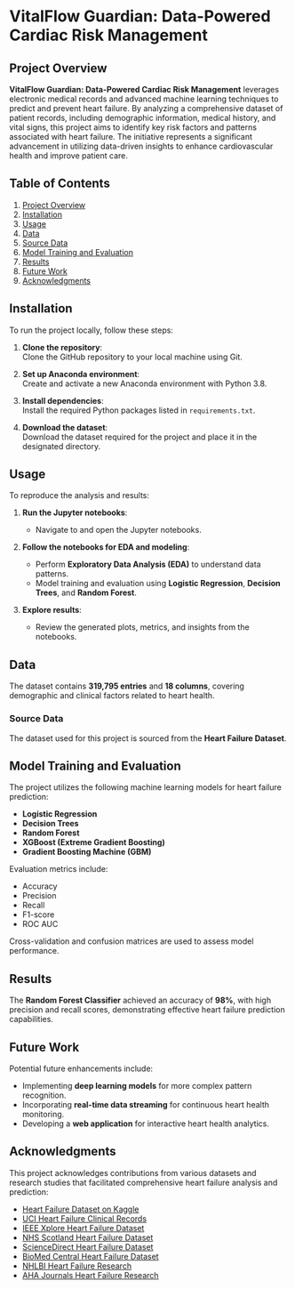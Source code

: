 # VitalFlow Guardian: Data-Powered Cardiac Risk Management

## Project Overview
<p align="justify">
  
**VitalFlow Guardian: Data-Powered Cardiac Risk Management** leverages electronic medical records and advanced machine learning techniques to predict and prevent heart failure. By analyzing a comprehensive dataset of patient records, including demographic information, medical history, and vital signs, this project aims to identify key risk factors and patterns associated with heart failure. The initiative represents a significant advancement in utilizing data-driven insights to enhance cardiovascular health and improve patient care.
</p>

## Table of Contents
1. [Project Overview](#project-overview)
2. [Installation](#installation)
3. [Usage](#usage)
4. [Data](#data)
5. [Source Data](#source-data)
6. [Model Training and Evaluation](#model-training-and-evaluation)
7. [Results](#results)
8. [Future Work](#future-work)
9. [Acknowledgments](#acknowledgments)

## Installation
To run the project locally, follow these steps:

1. **Clone the repository**:  
   Clone the GitHub repository to your local machine using Git.

2. **Set up Anaconda environment**:  
   Create and activate a new Anaconda environment with Python 3.8.

3. **Install dependencies**:  
   Install the required Python packages listed in `requirements.txt`.

4. **Download the dataset**:  
   Download the dataset required for the project and place it in the designated directory.

## Usage
To reproduce the analysis and results:

1. **Run the Jupyter notebooks**:
   - Navigate to and open the Jupyter notebooks.

2. **Follow the notebooks for EDA and modeling**:
   - Perform **Exploratory Data Analysis (EDA)** to understand data patterns.
   - Model training and evaluation using **Logistic Regression**, **Decision Trees**, and **Random Forest**.

3. **Explore results**:
   - Review the generated plots, metrics, and insights from the notebooks.

## Data
The dataset contains **319,795 entries** and **18 columns**, covering demographic and clinical factors related to heart health.

### Source Data
The dataset used for this project is sourced from the **Heart Failure Dataset**.

## Model Training and Evaluation
The project utilizes the following machine learning models for heart failure prediction:
- **Logistic Regression**
- **Decision Trees**
- **Random Forest**
- **XGBoost (Extreme Gradient Boosting)**
- **Gradient Boosting Machine (GBM)**

Evaluation metrics include:
- Accuracy
- Precision
- Recall
- F1-score
- ROC AUC

Cross-validation and confusion matrices are used to assess model performance.

## Results
The **Random Forest Classifier** achieved an accuracy of **98%**, with high precision and recall scores, demonstrating effective heart failure prediction capabilities.

## Future Work
Potential future enhancements include:
- Implementing **deep learning models** for more complex pattern recognition.
- Incorporating **real-time data streaming** for continuous heart health monitoring.
- Developing a **web application** for interactive heart health analytics.

## Acknowledgments
This project acknowledges contributions from various datasets and research studies that facilitated comprehensive heart failure analysis and prediction:
- [Heart Failure Dataset on Kaggle](https://www.kaggle.com/)
- [UCI Heart Failure Clinical Records](https://archive.ics.uci.edu/)
- [IEEE Xplore Heart Failure Dataset](https://ieeexplore.ieee.org/)
- [NHS Scotland Heart Failure Dataset](https://www.isdscotland.org/)
- [ScienceDirect Heart Failure Dataset](https://www.sciencedirect.com/)
- [BioMed Central Heart Failure Dataset](https://bmcpublichealth.biomedcentral.com/)
- [NHLBI Heart Failure Research](https://www.nhlbi.nih.gov/)
- [AHA Journals Heart Failure Research](https://www.ahajournals.org/)

